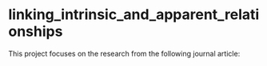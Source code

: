 # linking_intrinsic_and_apparent_relationships
This project focuses on the research from the following journal article:

